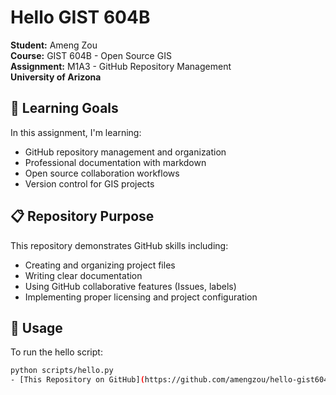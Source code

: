 # Hello GIST 604B

**Student:** Ameng Zou  
**Course:** GIST 604B - Open Source GIS  
**Assignment:** M1A3 - GitHub Repository Management  
**University of Arizona**

## 🎯 Learning Goals
In this assignment, I'm learning:
- GitHub repository management and organization
- Professional documentation with markdown
- Open source collaboration workflows
- Version control for GIS projects

## 📋 Repository Purpose
This repository demonstrates GitHub skills including:
- Creating and organizing project files
- Writing clear documentation
- Using GitHub collaborative features (Issues, labels)
- Implementing proper licensing and project configuration

## 🚀 Usage
To run the hello script:
```bash
python scripts/hello.py
- [This Repository on GitHub](https://github.com/amengzou/hello-gist604b)
